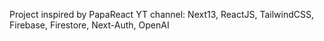 Project inspired by PapaReact YT channel: Next13, ReactJS, TailwindCSS, Firebase, Firestore, Next-Auth, OpenAI